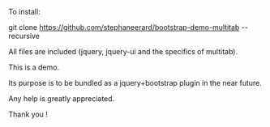 To install:

git clone https://github.com/stephaneerard/bootstrap-demo-multitab --recursive

All files are included (jquery, jquery-ui and the specifics of multitab).

This is a demo.

Its purpose is to be bundled as a jquery+bootstrap plugin in the near future.

Any help is greatly appreciated.

Thank you !
